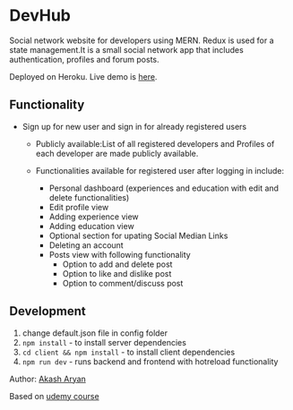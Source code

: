 # DevHub

Social network website for developers using MERN. Redux is used for a state management.It is a small social network app that includes authentication, profiles and forum posts.

Deployed on Heroku. Live demo is [here](https://floating-temple-97088.herokuapp.com/).

## Functionality

-   Sign up for new user and sign in for already registered users 
    -   Publicly available:List of all registered developers and Profiles of each developer are made publicly available.
        
    -   Functionalities available for registered user after logging in include:
        -   Personal dashboard (experiences and education with  edit and delete functionalities)
        -   Edit profile view
        -   Adding experience view 
        -   Adding education view
        -   Optional section for upating Social Median Links
        -   Deleting an account
        -   Posts view with following functionality
            -   Option to add and delete post
            -   Option to like and dislike post
            -   Option to comment/discuss post



## Development

1. change default.json file in config folder
2. `npm install` - to install server dependencies
3. `cd client && npm install` - to install client dependencies
4. `npm run dev` - runs backend and frontend with hotreload functionality

Author: [Akash Aryan](https://www.linkedin.com/in/akash-aryan)

Based on [udemy course](https://www.udemy.com/mern-stack-front-to-back/)
